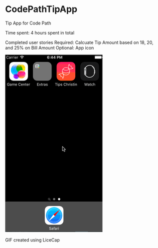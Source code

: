 # CodePathTipApp
Tip App for Code Path

Time spent: 4 hours spent in total

Completed user stories
Required: Calcuate Tip Amount based on 18, 20, and 25% on Bill Amount
Optional: App icon

![alt tag](https://github.com/cheechlorraine/CodePathTipApp/blob/master/TipApp.gif)

GIF created using LiceCap
